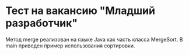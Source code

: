 # Тест на вакансию "Младший разработчик"
Метод merge реализован на языке Java как часть класса MergeSort.
В main приведен пример использования сортировки.
